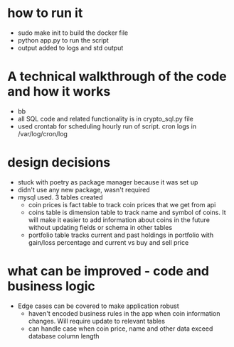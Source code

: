 # how to run it
- sudo make init to build the docker file
- python app.py to run the script
- output added to logs and std output

# A technical walkthrough of the code and how it works
- bb
- all SQL code and related functionality is in crypto_sql.py file 
- used crontab for scheduling hourly run of script. cron logs in /var/log/cron/log

# design decisions
- stuck with poetry as package manager because it was set up
- didn't use any new package, wasn't required
- mysql used. 3 tables created
    - coin prices is fact table to track coin prices that we get from api
    - coins table is dimension table to track name and symbol of coins. It will make it easier to add information 
      about coins in the future without updating fields or schema in other tables 
    - portfolio table tracks current and past holdings in portfolio with gain/loss percentage and current vs buy and 
      sell price

# what can be improved - code and business logic
- Edge cases can be covered to make application robust
    - haven't encoded business rules in the app when coin information changes. Will require update to relevant tables
    - can handle case when coin price, name and other data exceed database column length